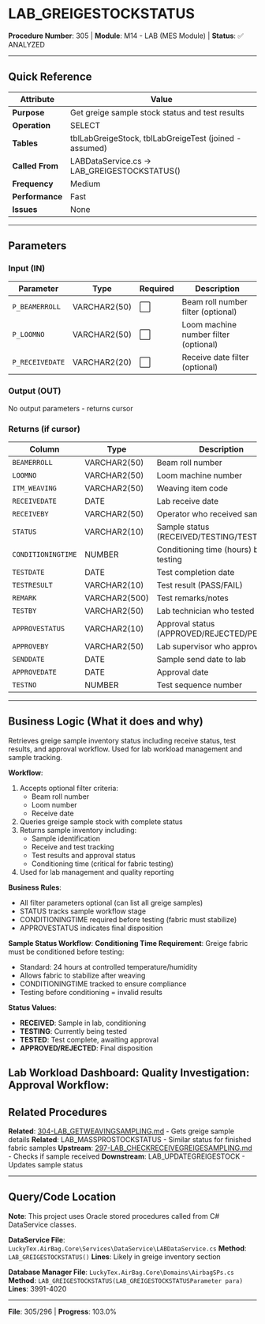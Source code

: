 # LAB_GREIGESTOCKSTATUS

**Procedure Number**: 305 | **Module**: M14 - LAB (MES Module) | **Status**: ✅ ANALYZED

---

## Quick Reference

| Attribute | Value |
|-----------|-------|
| **Purpose** | Get greige sample stock status and test results |
| **Operation** | SELECT |
| **Tables** | tblLabGreigeStock, tblLabGreigeTest (joined - assumed) |
| **Called From** | LABDataService.cs → LAB_GREIGESTOCKSTATUS() |
| **Frequency** | Medium |
| **Performance** | Fast |
| **Issues** | None |

---

## Parameters

### Input (IN)

| Parameter | Type | Required | Description |
|-----------|------|----------|-------------|
| `P_BEAMERROLL` | VARCHAR2(50) | ⬜ | Beam roll number filter (optional) |
| `P_LOOMNO` | VARCHAR2(50) | ⬜ | Loom machine number filter (optional) |
| `P_RECEIVEDATE` | VARCHAR2(20) | ⬜ | Receive date filter (optional) |

### Output (OUT)

No output parameters - returns cursor

### Returns (if cursor)

| Column | Type | Description |
|--------|------|-------------|
| `BEAMERROLL` | VARCHAR2(50) | Beam roll number |
| `LOOMNO` | VARCHAR2(50) | Loom machine number |
| `ITM_WEAVING` | VARCHAR2(50) | Weaving item code |
| `RECEIVEDATE` | DATE | Lab receive date |
| `RECEIVEBY` | VARCHAR2(50) | Operator who received sample |
| `STATUS` | VARCHAR2(10) | Sample status (RECEIVED/TESTING/TESTED) |
| `CONDITIONINGTIME` | NUMBER | Conditioning time (hours) before testing |
| `TESTDATE` | DATE | Test completion date |
| `TESTRESULT` | VARCHAR2(10) | Test result (PASS/FAIL) |
| `REMARK` | VARCHAR2(500) | Test remarks/notes |
| `TESTBY` | VARCHAR2(50) | Lab technician who tested |
| `APPROVESTATUS` | VARCHAR2(10) | Approval status (APPROVED/REJECTED/PENDING) |
| `APPROVEBY` | VARCHAR2(50) | Lab supervisor who approved |
| `SENDDATE` | DATE | Sample send date to lab |
| `APPROVEDATE` | DATE | Approval date |
| `TESTNO` | NUMBER | Test sequence number |

---

## Business Logic (What it does and why)

Retrieves greige sample inventory status including receive status, test results, and approval workflow. Used for lab workload management and sample tracking.

**Workflow**:
1. Accepts optional filter criteria:
   - Beam roll number
   - Loom number
   - Receive date
2. Queries greige sample stock with complete status
3. Returns sample inventory including:
   - Sample identification
   - Receive and test tracking
   - Test results and approval status
   - Conditioning time (critical for fabric testing)
4. Used for lab management and quality reporting

**Business Rules**:
- All filter parameters optional (can list all greige samples)
- STATUS tracks sample workflow stage
- CONDITIONINGTIME required before testing (fabric must stabilize)
- APPROVESTATUS indicates final disposition

**Sample Status Workflow**:
**Conditioning Time Requirement**:
Greige fabric must be conditioned before testing:
- Standard: 24 hours at controlled temperature/humidity
- Allows fabric to stabilize after weaving
- CONDITIONINGTIME tracked to ensure compliance
- Testing before conditioning = invalid results

**Status Values**:
- **RECEIVED**: Sample in lab, conditioning
- **TESTING**: Currently being tested
- **TESTED**: Test complete, awaiting approval
- **APPROVED/REJECTED**: Final disposition

**Lab Workload Dashboard**:
**Quality Investigation**:
**Approval Workflow**:
---

## Related Procedures

**Related**: [304-LAB_GETWEAVINGSAMPLING.md](./304-LAB_GETWEAVINGSAMPLING.md) - Gets greige sample details
**Related**: LAB_MASSPROSTOCKSTATUS - Similar status for finished fabric samples
**Upstream**: [297-LAB_CHECKRECEIVEGREIGESAMPLING.md](./297-LAB_CHECKRECEIVEGREIGESAMPLING.md) - Checks if sample received
**Downstream**: LAB_UPDATEGREIGESTOCK - Updates sample status

---

## Query/Code Location

**Note**: This project uses Oracle stored procedures called from C# DataService classes.

**DataService File**: `LuckyTex.AirBag.Core\Services\DataService\LABDataService.cs`
**Method**: `LAB_GREIGESTOCKSTATUS()`
**Lines**: Likely in greige inventory section

**Database Manager File**: `LuckyTex.AirBag.Core\Domains\AirbagSPs.cs`
**Method**: `LAB_GREIGESTOCKSTATUS(LAB_GREIGESTOCKSTATUSParameter para)`
**Lines**: 3991-4020

---

**File**: 305/296 | **Progress**: 103.0%

